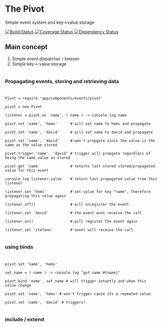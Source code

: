 # The Pivot

Simple event system and key->value storage


[![Build Status](https://travis-ci.org/theoricus/the-model.png?branch=master)](https://travis-ci.org/theoricus/the-model) [![Coverage Status](https://coveralls.io/repos/theoricus/the-model/badge.png)](https://coveralls.io/r/theoricus/the-model) [![Dependency Status](https://gemnasium.com/theoricus/the-model.png)](https://gemnasium.com/theoricus/the-model)

<!-- Uncomment this block after first public release in NPM
[![NPM version](https://badge.fury.io/js/theoricus.png)](http://badge.fury.io/js/theoricus)
-->

## Main concept

 1. Simple event dispatcher / listener
 2. Simple key-> value storage


#
### Propagating events, storing and retrieving data
#

```
Pivot = require 'app/components/events/pivot'

pivot = new Pivot

listener = pivot.on 'name', ( name ) -> console.log name

pivot.set 'name', 'hems'      # will set name to hems and propagate

pivot.set 'name', 'david'     # will set name to david and propagate

pivot.set 'name', 'david'     # won't propgate since the value is the same as the value stored

pivot.trigger 'name', 'david' # trigger will propgate regardless of being the same value as stored

pivot.get 'name'              # returns last stored stored/propagated value for this event

console.log listener.value    # return last propagated value from this listener

listener.set 'hems'           # set value for key "name", therefore propagating this value again

listener.off()                # will unregister the event

listener.set 'david'          # the event wont receive the call

listener.on()                 # will register the event again

listener.set 'stefano'        # event will receive the call
```

#
### using binds
#

```
pivot.set 'name', 'hems'

set_name = ( name ) -> console.log "got name #{name}"

pivot.bind 'name', set_name # will trigger intantly and when this value change

pivot.set 'name', 'hems' # won't trigger cause its a repeated value

pivot.set 'name', 'david' # triggers!
```

#
### include / extend
#
